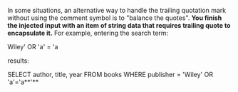 In some situations, an alternative way to handle the trailing quotation mark without using the comment symbol is to "balance  the quotes". **You finish the injected input with an item of string data that requires trailing quote to encapsulate it.** For example, entering the search term: 

Wiley' OR 'a' = 'a

results:

SELECT author, title, year FROM books WHERE publisher = 'Wiley' OR 'a'='a**'**



